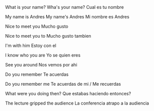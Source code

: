 
What is your name?
Wha's your name?
Cual es tu nombre

My name is Andres
My name's Andres
Mi nombre es Andres

Nice to meet you
Mucho gusto

Nice to meet you to
Mucho gusto tambien

I'm with him
Estoy con el

I know who you are
Yo se quien eres

See you around
Nos vemos por ahi

Do you remember
Te acuerdas

Do you remember me
Te acuerdas de mi / Me recuerdas

What were you doing then?
Que estabas haciendo entonces?

The lecture gripped the audience
La conferencia atrapo a la audiencia



